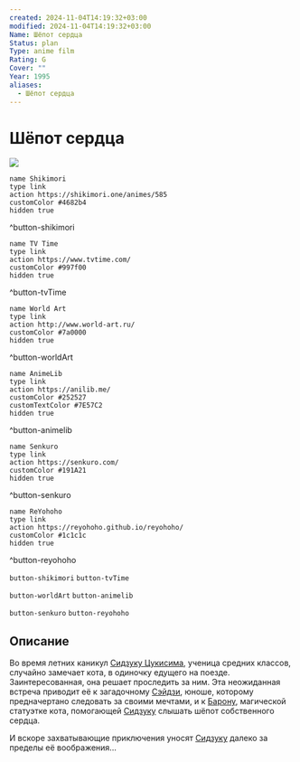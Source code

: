 ```yaml
---
created: 2024-11-04T14:19:32+03:00
modified: 2024-11-04T14:19:32+03:00
Name: Шёпот сердца
Status: plan
Type: anime film
Rating: G
Cover: ""
Year: 1995
aliases:
  - Шёпот сердца
---
```


# Шёпот сердца

![](https://nyaa.shikimori.one/uploads/poster/animes/585/96ac7db27f11ab1220bef7bf075b1d32.jpeg)

```button
name Shikimori
type link
action https://shikimori.one/animes/585
customColor #4682b4
hidden true
```
^button-shikimori

```button
name TV Time
type link
action https://www.tvtime.com/
customColor #997f00
hidden true
```
^button-tvTime

```button
name World Art
type link
action http://www.world-art.ru/
customColor #7a0000
hidden true
```
^button-worldArt

```button
name AnimeLib
type link
action https://anilib.me/
customColor #252527
customTextColor #7E57C2
hidden true
```
^button-animelib

```button
name Senkuro
type link
action https://senkuro.com/
customColor #191A21
hidden true
```
^button-senkuro

```button
name ReYohoho
type link
action https://reyohoho.github.io/reyohoho/
customColor #1c1c1c
hidden true
```
^button-reyohoho

`button-shikimori` `button-tvTime`

`button-worldArt` `button-animelib`

`button-senkuro` `button-reyohoho`

## Описание

Во время летних каникул [Сидзуку Цукисима](https://shikimori.one/characters/533-shizuku-tsukishima), ученица средних классов, случайно замечает кота, в одиночку едущего на поезде. Заинтересованная, она решает проследить за ним. Эта неожиданная встреча приводит её к загадочному [Сэйдзи](https://shikimori.one/characters/534-seiji-amasawa), юноше, которому предначертано следовать за своими мечтами, и к [Барону](https://shikimori.one/characters/4803-baron-humbert-von-gikkingen), магической статуэтке кота, помогающей [Сидзуку](https://shikimori.one/characters/533-shizuku-tsukishima) слышать шёпот собственного сердца.

И вскоре захватывающие приключения уносят [Сидзуку](https://shikimori.one/characters/533-shizuku-tsukishima) далеко за пределы её воображения...
